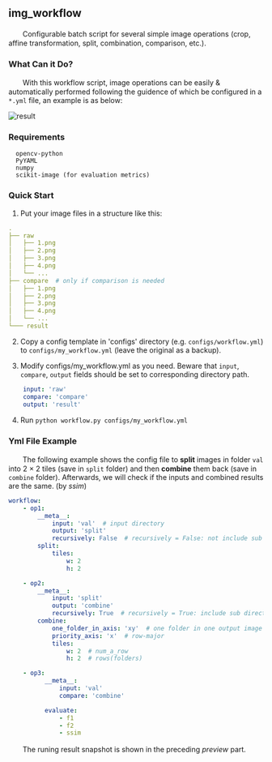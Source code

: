 ## img_workflow
　　Configurable batch script for several simple image operations (crop, affine transformation, split, combination, comparison, etc.).

### What Can it Do?

　　With this workflow script, image operations can be easily & automatically performed following the guidence of which be configured in a `*.yml` file, an example is as below:

![result](http://www.xyu.ink/wp-content/uploads/2019/11/workflow.png)

### Requirements

```
  opencv-python  
  PyYAML
  numpy
  scikit-image (for evaluation metrics)
```

### Quick Start

1. Put your image files in a structure like this:

```yaml
. 
├── raw
│   ├── 1.png
│   ├── 2.png
│   ├── 3.png
│   ├── 4.png
│   └── ...
├── compare  # only if comparison is needed
│   ├── 1.png
│   ├── 2.png
│   ├── 3.png
│   ├── 4.png
│   └── ...
└─── result
```

2. Copy a config template in 'configs' directory (e.g. `configs/workflow.yml`) to `configs/my_workflow.yml` (leave the original as a backup).

3. Modify configs/my_workflow.yml as you need. Beware that `input`, `compare`, `output` fields should be set to corresponding directory path.
```yaml
    input: 'raw'
    compare: 'compare'
    output: 'result'
```

4. Run `python workflow.py configs/my_workflow.yml`

### Yml File Example

　　The following example shows the config file to **split** images in folder `val` into 2 × 2 tiles (save in `split` folder) and then **combine** them back (save in `combine` folder). Afterwards, we will check if the inputs and combined results are the same. (by *ssim*)

```yaml
workflow:
    - op1:
        __meta__:
            input: 'val'  # input directory
            output: 'split'
            recursively: False  # recursively = False: not include sub directory
        split:
            tiles:
                w: 2
                h: 2

    - op2:
        __meta__:
            input: 'split'
            output: 'combine'
            recursively: True  # recursively = True: include sub directory
        combine:
            one_folder_in_axis: 'xy'  # one folder in one output image
            priority_axis: 'x'  # row-major
            tiles:
                w: 2  # num_a_row
                h: 2  # rows(folders)

    - op3:
          __meta__:
              input: 'val'
              compare: 'combine'

          evaluate:
              - f1
              - f2
              - ssim
```

　　The runing result snapshot is shown in the preceding *preview* part.



